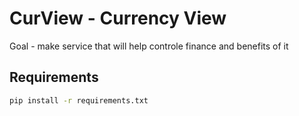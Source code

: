 # CurView - Currency View
Goal - make service that will help controle finance and benefits of it
## Requirements
```sh
pip install -r requirements.txt
```
